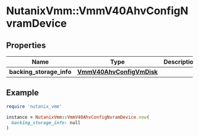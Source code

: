 # NutanixVmm::VmmV40AhvConfigNvramDevice

## Properties

| Name | Type | Description | Notes |
| ---- | ---- | ----------- | ----- |
| **backing_storage_info** | [**VmmV40AhvConfigVmDisk**](VmmV40AhvConfigVmDisk.md) |  | [optional] |

## Example

```ruby
require 'nutanix_vmm'

instance = NutanixVmm::VmmV40AhvConfigNvramDevice.new(
  backing_storage_info: null
)
```

